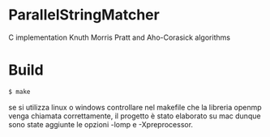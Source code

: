 # ParallelStringMatcher

C implementation Knuth Morris Pratt and Aho-Corasick algorithms

# Build
```sh
$ make
```
<p>se si utilizza linux o windows controllare nel makefile che la libreria openmp venga chiamata correttamente, 
   il progetto è stato elaborato su mac dunque sono state aggiunte le opzioni -lomp e -Xpreprocessor.</p>

